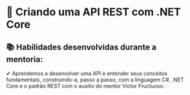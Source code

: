 # 📌 Criando uma API REST com .NET Core


 ##  📚 Habilidades desenvolvidas durante a mentoria:


✔ Aprendemos a desenvolver uma API e entender seus conceitos fundamentais, construindo-a, passo a passo, com a linguagem C#, .NET Core e o padrão REST com o auxilio do mentor Victor Fructuoso.
 
